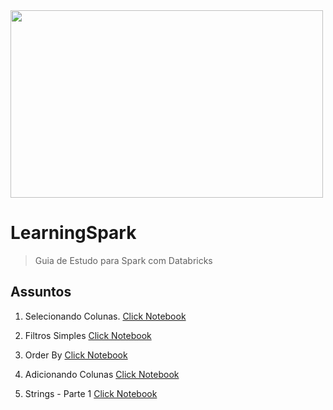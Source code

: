 <img src="https://user-images.githubusercontent.com/14312939/91022823-1d8b9f00-e5cc-11ea-897b-feb3575d95dd.png?w=512" height="300" width="500">

# LearningSpark
> Guia de Estudo para Spark com Databricks


## Assuntos

001. Selecionando Colunas.
[Click Notebook](https://databricks-prod-cloudfront.cloud.databricks.com/public/4027ec902e239c93eaaa8714f173bcfc/5548372729083570/3801231782395092/2891507303260789/latest.html)

002. Filtros Simples
[Click Notebook](https://databricks-prod-cloudfront.cloud.databricks.com/public/4027ec902e239c93eaaa8714f173bcfc/5548372729083570/2699971927231866/2891507303260789/latest.html)

003. Order By
[Click Notebook](https://databricks-prod-cloudfront.cloud.databricks.com/public/4027ec902e239c93eaaa8714f173bcfc/5548372729083570/2072358788201482/2891507303260789/latest.html)

004. Adicionando Colunas
[Click Notebook](https://databricks-prod-cloudfront.cloud.databricks.com/public/4027ec902e239c93eaaa8714f173bcfc/5548372729083570/2485460927370520/2891507303260789/latest.html)

005. Strings - Parte 1
[Click Notebook](https://databricks-prod-cloudfront.cloud.databricks.com/public/4027ec902e239c93eaaa8714f173bcfc/5548372729083570/913282128315744/2891507303260789/latest.html)
